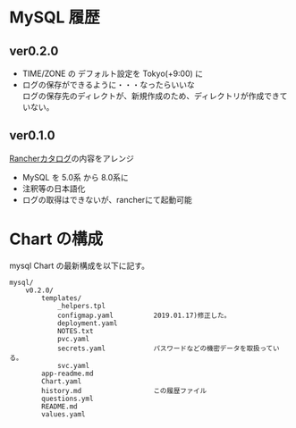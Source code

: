 # MySQL 履歴

## ver0.2.0

- TIME/ZONE の デフォルト設定を Tokyo(+9:00) に
- ログの保存ができるように・・・なったらいいな  
ログの保存先のディレクトが、新規作成のため、ディレクトリが作成できていない。

## ver0.1.0

[Rancherカタログ](https://github.com/rancher/charts/blob/master/charts/mysql/v0.3.7/)の内容をアレンジ  
- MySQL を 5.0系 から 8.0系に  
- 注釈等の日本語化  
- ログの取得はできないが、rancherにて起動可能

# Chart の構成

mysql Chart の最新構成を以下に記す。

``` ディレクトリ構造
mysql/
    v0.2.0/
        templates/
            _helpers.tpl
            configmap.yaml          2019.01.17)修正した。
            deployment.yaml
            NOTES.txt
            pvc.yaml
            secrets.yaml            パスワードなどの機密データを取扱っている。
            svc.yaml
        app-readme.md
        Chart.yaml
        history.md                  この履歴ファイル
        questions.yml
        README.md
        values.yaml
```